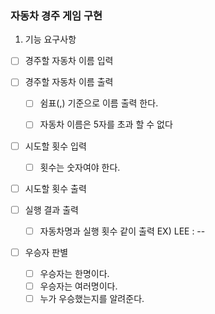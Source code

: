 ###  자동차 경주 게임 구현

1. 기능 요구사항 <br/>
  - [ ] 경주할 자동차 이름 입력


  - [ ] 경주할 자동차 이름 출력 
    - [ ] 쉼표(,) 기준으로 이름 출력 한다.
    - [ ] 자동차 이름은 5자를 초과 할 수 없다
  

  - [ ] 시도할 횟수 입력
    - [ ] 횟수는 숫자여야 한다.


  - [ ] 시도할 횟수 출력


  - [ ] 실행 결과 출력
      - [ ] 자동차명과 실행 횟수 같이 출력 EX) LEE : --
     

  - [ ] 우승자 판별
    - [ ] 우승자는 한명이다.
    - [ ] 우승자는 여러명이다.
    - [ ] 누가 우승했는지를 알려준다.